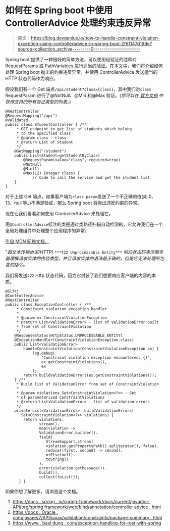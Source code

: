 # 如何在 Spring boot 中使用 ControllerAdvice 处理约束违反异常

> 原文：<https://blog.devgenius.io/how-to-handle-constraint-violation-exception-using-controlleradvice-in-spring-boot-2f61147d19de?source=collection_archive---------0----------------------->

Spring boot 提供了一种很好的简单方法，可以使用经验证的注释对 RequestParams 或 PathVariables 进行适当的验证。在本文中，我们将介绍如何处理 Spring boot 抛出的约束违反异常，并使用 ControllerAdvice 发送适当的 HTTP 状态代码作为响应。

假设我们有一个 Get 端点`/api/student?class={class}`，其中我们对`class` RequestParam 进行了@NotNull、@Min 和@Max 验证。(*您可以在* [*官方文档*](https://docs.oracle.com/javaee/7/api/javax/validation/constraints/package-summary.html) *中获得支持的所有验证类型的列表。*)

```
@RestController
@RequestMapping("/api")
@Validated
public class StudentController { /**
     * GET endpoint to get list of students which belong
     * to the specified class     
     * @param class - class
     * @return List of Student
     */
    @GetMapping("/student")
    public List<Student>getStudentByClass(
        @RequestParam(value="class", required=true) 
        @NotNull 
        @Min(1) 
        @Max(12) Integer class) {
            // Code to call the service and get the student list
    }
}
```

对于上述 Get 端点，如果客户端为`class param`发送了一个不正确的值(如 0、13、null 等。)不满足验证，那么 Spring boot 将抛出违反约束的异常。

现在让我们看看如何使用 ControllerAdvice 来处理它。

用`@ControllerAdvice`标注的类是通过类路径扫描自动检测的，它允许我们在一个全局处理组件中处理整个应用程序的异常。

[引自 MDN 网络文档。](https://developer.mozilla.org/en-US/docs/Web/HTTP/Status/422)

"*超文本传输协议(HTTP)* `***422 Unprocessable Entity***` *响应状态码表示服务器理解请求实体的内容类型，并且请求实体的语法是正确的，但是它无法处理所包含的指令。*

我们将发送`422` Http 状态代码，因为它封装了我们想要响应客户端的内容的本质。

```
@Slf4j
@ControllerAdvice
@RestController
public class ExceptionController { /**
     * Constraint violation exception handler   
     * 
     * @param ex ConstraintViolationException
     * @return List<ValidationError> - list of ValidationError built
     * from set of ConstraintViolation
     */
    @ResponseStatus(HttpStatus.UNPROCESSABLE_ENTITY)
    @ExceptionHandler(ConstraintViolationException.class)
    public List<ValidationError>
        handleConstraintViolation(ConstraintViolationException ex) {
            log.debug(
                "Constraint violation exception encountered: {}",
                ex.getConstraintViolations(),       
                ex
            );
        return buildValidationErrors(ex.getConstraintViolations());
    } /**
     * Build list of ValidationError from set of ConstraintViolation
     *
     * @param violations Set<ConstraintViolation<?>> - Set 
     * of parameterized ConstraintViolations
     * @return List<ValidationError> - list of validation errors
     */
    private List<ValidationError>  buildValidationErrors(
       Set<ConstraintViolation<?>> violations) {
        return violations.
               stream().
               map(violation -> 
               ValidationError.builder().
               field(
                  StreamSupport.stream(
                  violation.getPropertyPath().spliterator(), false).
                  reduce((first, second) -> second).
                  orElse(null).
                  toString()
               ).
               error(violation.getMessage()).
               build()).
               collect(toList());
      } }
```

如果你想了解更多，请浏览这个文档。

1.  [https://docs . spring . io/spring-framework/docs/current/javadoc-API/org/spring framework/web/bind/annotation/controller advice . html](https://docs.spring.io/spring-framework/docs/current/javadoc-api/org/springframework/web/bind/annotation/ControllerAdvice.html)
2.  [https://docs . Oracle . com/javaee/7/API/javax/validation/constraints/package-summary . html](https://docs.oracle.com/javaee/7/api/javax/validation/constraints/package-summary.html)
3.  [https://www . bael dung . com/exception-handling-for-rest-with-spring](https://www.baeldung.com/exception-handling-for-rest-with-spring)